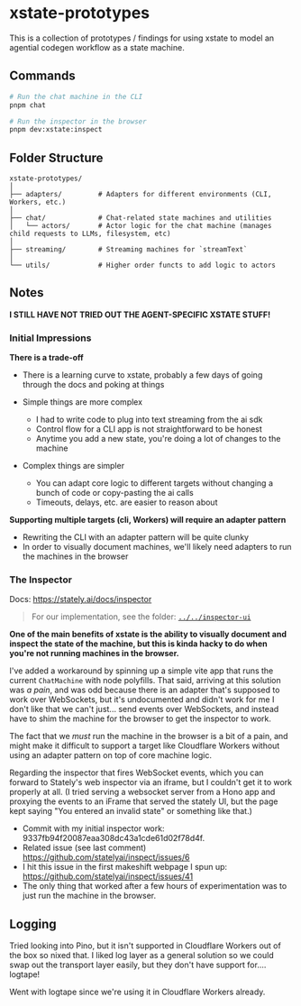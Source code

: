 # xstate-prototypes

This is a collection of prototypes / findings for using xstate to model an agential codegen workflow as a state machine.

## Commands

```sh
# Run the chat machine in the CLI
pnpm chat

# Run the inspector in the browser
pnpm dev:xstate:inspect
```

## Folder Structure

```
xstate-prototypes/
│
├── adapters/         # Adapters for different environments (CLI, Workers, etc.)
│
├── chat/             # Chat-related state machines and utilities
│   └── actors/       # Actor logic for the chat machine (manages child requests to LLMs, filesystem, etc)
│
├── streaming/        # Streaming machines for `streamText`
│
└── utils/            # Higher order functs to add logic to actors
```

## Notes

**I STILL HAVE NOT TRIED OUT THE AGENT-SPECIFIC XSTATE STUFF!**

### Initial Impressions

**There is a trade-off**

- There is a learning curve to xstate, probably a few days of going through the docs and poking at things

- Simple things are more complex
  - I had to write code to plug into text streaming from the ai sdk
  - Control flow for a CLI app is not straightforward to be honest
  - Anytime you add a new state, you're doing a lot of changes to the machine

- Complex things are simpler
  - You can adapt core logic to different targets without changing a bunch of code or copy-pasting the ai calls
  - Timeouts, delays, etc. are easier to reason about

**Supporting multiple targets (cli, Workers) will require an adapter pattern**

- Rewriting the CLI with an adapter pattern will be quite clunky
- In order to visually document machines, we'll likely need adapters to run the machines in the browser

### The Inspector

Docs: https://stately.ai/docs/inspector

> For our implementation, see the folder: [`../../inspector-ui`](../../inspector-ui)

**One of the main benefits of xstate is the ability to visually document and inspect the state of the machine, but this is kinda hacky to do when you're not running machines in the browser.**

I've added a workaround by spinning up a simple vite app that runs the current `ChatMachine` with node polyfills. That said, arriving at this solution was _a pain_, and was odd because there is an adapter that's supposed to work over WebSockets, but it's undocumented and didn't work for me I don't like that we can't just... send events over WebSockets, and instead have to shim the machine for the browser to get the inspector to work. 

The fact that we _must_ run the machine in the browser is a bit of a pain, and might make it difficult to support a target like Cloudflare Workers without using an adapter pattern on top of core machine logic.

Regarding the inspector that fires WebSocket events, which you can forward to Stately's web inspector via an iframe, but I couldn't get it to work properly at all. (I tried serving a websocket server from a Hono app and proxying the events to an iFrame that served the stately UI, but the page kept saying "You entered an invalid state" or something like that.)

- Commit with my initial inspector work: 9337fb94f20087eaa308dc43a1cde61d02f78d4f.
- Related issue (see last comment) https://github.com/statelyai/inspect/issues/6
- I hit this issue in the first makeshift webpage I spun up: https://github.com/statelyai/inspect/issues/41
- The only thing that worked after a few hours of experimentation was to just run the machine in the browser.


## Logging

Tried looking into Pino, but it isn't supported in Cloudflare Workers out of the box so nixed that. I liked log layer as a general solution so we could swap out the transport layer easily, but they don't have support for.... logtape! 

Went with logtape since we're using it in Cloudflare Workers already.